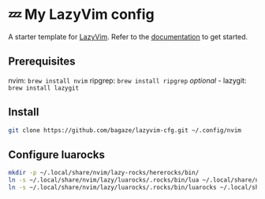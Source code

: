 # 💤 My LazyVim config

A starter template for [LazyVim](https://github.com/LazyVim/LazyVim).
Refer to the [documentation](https://lazyvim.github.io/installation) to get started.

## Prerequisites

nvim: `brew install nvim`
ripgrep: `brew install ripgrep`
*optional* - lazygit: `brew install lazygit`

## Install

```bash
git clone https://github.com/bagaze/lazyvim-cfg.git ~/.config/nvim
```

## Configure luarocks

```bash
mkdir -p ~/.local/share/nvim/lazy-rocks/hererocks/bin/
ln -s ~/.local/share/nvim/lazy/luarocks/.rocks/bin/lua ~/.local/share/nvim/lazy-rocks/hererocks/bin/lua
ln -s ~/.local/share/nvim/lazy/luarocks/.rocks/bin/luarocks ~/.local/share/nvim/lazy-rocks/hererocks/bin/luarocks
```
